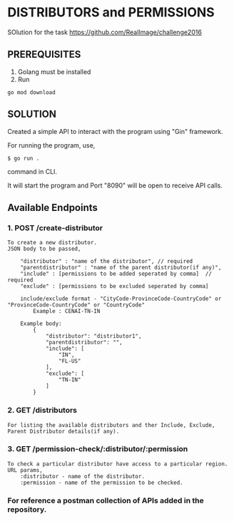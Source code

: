 # DISTRIBUTORS and PERMISSIONS
 SOlution for the task https://github.com/RealImage/challenge2016

## PREREQUISITES

1. Golang must be installed
2. Run

```
go mod download
```

## SOLUTION

Created a simple API to interact with the program using "Gin" framework.

For running the program, use,
```
$ go run .
```
command in CLI.

It will start the program and Port "8090" will be open to receive API calls. 

## Available Endpoints

### 1. POST /create-distributor
    To create a new distributor.
    JSON body to be passed,

        "distributor" : "name of the distributor", // required
        "parentdistributor" : "name of the parent distributor(if any)",
        "include" : [permissions to be added seperated by comma]  // required
        "exclude" : [permissions to be excluded seperated by comma]

        include/exclude format - "CityCode-ProvinceCode-CountryCode" or "ProvinceCode-CountryCode" or "CountryCode"
            Example : CENAI-TN-IN

        Example body:
            {
                "distributor": "distributor1",
                "parentdistributor": "",
                "include": [
                    "IN",
                    "FL-US"
                ],
                "exclude": [
                    "TN-IN"
                ]
            }

### 2. GET /distributors

    For listing the available distributors and ther Include, Exclude, Parent Distributor details(if any).

### 3. GET /permission-check/:distributor/:permission
    To check a particular distributor have access to a particular region.
    URL params,
        :distributor - name of the distributor.
        :permission - name of the permission to be checked.

### For reference a postman collection of APIs added in the repository.